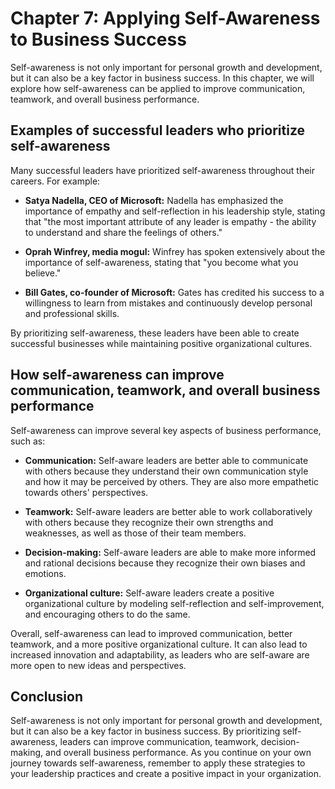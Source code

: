 Chapter 7: Applying Self-Awareness to Business Success
======================================================

Self-awareness is not only important for personal growth and development, but it can also be a key factor in business success. In this chapter, we will explore how self-awareness can be applied to improve communication, teamwork, and overall business performance.

Examples of successful leaders who prioritize self-awareness
------------------------------------------------------------

Many successful leaders have prioritized self-awareness throughout their careers. For example:

* **Satya Nadella, CEO of Microsoft:** Nadella has emphasized the importance of empathy and self-reflection in his leadership style, stating that "the most important attribute of any leader is empathy - the ability to understand and share the feelings of others."

* **Oprah Winfrey, media mogul:** Winfrey has spoken extensively about the importance of self-awareness, stating that "you become what you believe."

* **Bill Gates, co-founder of Microsoft:** Gates has credited his success to a willingness to learn from mistakes and continuously develop personal and professional skills.

By prioritizing self-awareness, these leaders have been able to create successful businesses while maintaining positive organizational cultures.

How self-awareness can improve communication, teamwork, and overall business performance
----------------------------------------------------------------------------------------

Self-awareness can improve several key aspects of business performance, such as:

* **Communication:** Self-aware leaders are better able to communicate with others because they understand their own communication style and how it may be perceived by others. They are also more empathetic towards others' perspectives.

* **Teamwork:** Self-aware leaders are better able to work collaboratively with others because they recognize their own strengths and weaknesses, as well as those of their team members.

* **Decision-making:** Self-aware leaders are able to make more informed and rational decisions because they recognize their own biases and emotions.

* **Organizational culture:** Self-aware leaders create a positive organizational culture by modeling self-reflection and self-improvement, and encouraging others to do the same.

Overall, self-awareness can lead to improved communication, better teamwork, and a more positive organizational culture. It can also lead to increased innovation and adaptability, as leaders who are self-aware are more open to new ideas and perspectives.

Conclusion
----------

Self-awareness is not only important for personal growth and development, but it can also be a key factor in business success. By prioritizing self-awareness, leaders can improve communication, teamwork, decision-making, and overall business performance. As you continue on your own journey towards self-awareness, remember to apply these strategies to your leadership practices and create a positive impact in your organization.
